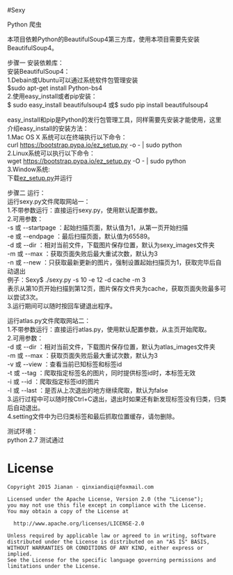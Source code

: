 #Sexy

Python 爬虫

本项目依赖Python的BeautifulSoup4第三方库，使用本项目需要先安装BeautifulSoup4。

步骤一 安装依赖库：<br>
安装BeautifulSoup4：<br>
1.Debain或Ubuntu可以通过系统软件包管理安装<br>
	$sudo apt-get install Python-bs4 <br>
2.使用easy_install或者pip安装：<br>
	$ sudo easy_install beautifulsoup4
	或$ sudo pip install beautifulsoup4

easy_install和pip是Python的发行包管理工具，同样需要先安装才能使用，这里介绍easy_install的安装方法：<br>
1.Mac OS X 系统可以在终端执行以下命令：<br>
	curl https://bootstrap.pypa.io/ez_setup.py -o - | sudo python <br>
2.Linux系统可以执行以下命令：<br>
	wget https://bootstrap.pypa.io/ez_setup.py -O - | sudo python <br>
3.Window系统:<br>
	下载[ez_setup.py](https://bootstrap.pypa.io/ez_setup.py)并运行 <br>

步骤二 运行：<br>
运行sexy.py文件爬取网站一：<br>
1.不带参数运行：直接运行sexy.py，使用默认配置参数。<br>
2.可用参数：<br>
	-s 或 --startpage ：起始扫描页面，默认值为1，从第一页开始扫描<br>
	-e 或 --endpage ：最后扫描页面，默认值为65589。<br>
	-d 或 --dir ：相对当前文件，下载图片保存位置，默认为sexy_images文件夹<br>
	-m 或 --max ：获取页面失败后最大重试次数，默认为3<br>
	-n 或 --new ：只获取最新更新的图片，强制设置起始扫描页为1，获取完毕后自动退出<br>
例子：Sexy$ ./sexy.py -s 10 -e 12 -d cache -m 3 <br>
	表示从第10页开始扫描到第12页，图片保存文件夹为cache，获取页面失败最多可以尝试3次。<br>
3.运行期间可以随时按回车键退出程序。<br>

运行atlas.py文件爬取网站二：<br>
1.不带参数运行：直接运行atlas.py，使用默认配置参数，从主页开始爬取。<br>
2.可用参数：<br>
	-d 或 --dir ：相对当前文件，下载图片保存位置，默认为atlas_images文件夹<br>
	-m 或 --max ：获取页面失败后最大重试次数，默认为3<br>
	-v 或 --view ：查看当前已知标签和标签id<br>
	-t 或 --tag ：爬取指定标签名的图片，同时提供标签id时，本标签无效<br>
	-i 或 --id ：爬取指定标签id的图片<br>
	-l 或 --last ：是否从上次退出的地方继续爬取，默认为false<br>
3.运行过程中可以随时按Ctrl+C退出，退出时如果还有新发现标签没有归类，归类后自动退出。<br>
4.setting文件中为已归类标签和最后抓取位置缓存，请勿删除。<br>

测试环境：<br>
	python 2.7 测试通过<br>

# License

    Copyright 2015 Jianan - qinxiandiqi@foxmail.com

    Licensed under the Apache License, Version 2.0 (the "License");
    you may not use this file except in compliance with the License.
    You may obtain a copy of the License at

      http://www.apache.org/licenses/LICENSE-2.0

    Unless required by applicable law or agreed to in writing, software
    distributed under the License is distributed on an "AS IS" BASIS,
    WITHOUT WARRANTIES OR CONDITIONS OF ANY KIND, either express or implied.
    See the License for the specific language governing permissions and
    limitations under the License.
